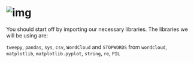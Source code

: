 ![img](./image/pic1.jfif)
=======

You should start off by importing our necessary libraries. The libraries we will be using are:

`tweepy`, `pandas`, `sys`, `csv`, `WordCloud` and `STOPWORDS` from `wordcloud`, `matplotlib`, `matplotlib.pyplot`, `string`, `re`, `PIL`
